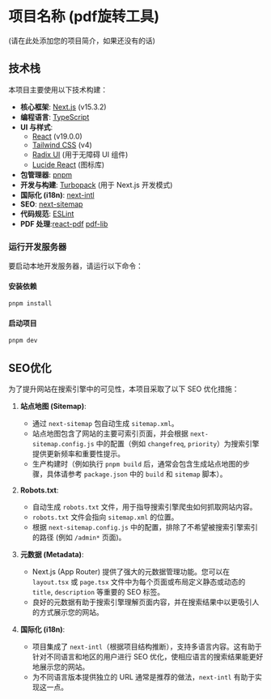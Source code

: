 # 项目名称 (pdf旋转工具)

(请在此处添加您的项目简介，如果还没有的话)

## 技术栈

本项目主要使用以下技术构建：

*   **核心框架**: [Next.js](https://nextjs.org/) (v15.3.2)
*   **编程语言**: [TypeScript](https://www.typescriptlang.org/)
*   **UI 与样式**:
    *   [React](https://react.dev/) (v19.0.0)
    *   [Tailwind CSS](https://tailwindcss.com/) (v4)
    *   [Radix UI](https://www.radix-ui.com/) (用于无障碍 UI 组件)
    *   [Lucide React](https://lucide.dev/) (图标库)
*   **包管理器**: [pnpm](https://pnpm.io/)
*   **开发与构建**: [Turbopack](https://turbo.build/pack) (用于 Next.js 开发模式)
*   **国际化 (i18n)**: [next-intl](https://next-intl-docs.vercel.app/)
*   **SEO**: [next-sitemap](https://github.com/iamvishnusankar/next-sitemap)
*   **代码规范**: [ESLint](https://eslint.org/)
*   **PDF 处理**:[react-pdf](https://react-pdf.org/) [pdf-lib](https://pdf-lib.js.org/)


### 运行开发服务器

要启动本地开发服务器，请运行以下命令：

#### 安装依赖
```bash
pnpm install
```

#### 启动项目
```bash
pnpm dev
 ```

 ## SEO优化
为了提升网站在搜索引擎中的可见性，本项目采取了以下 SEO 优化措施：

1.  **站点地图 (Sitemap)**:
    *   通过 `next-sitemap` 包自动生成 `sitemap.xml`。
    *   站点地图包含了网站的主要可索引页面，并会根据 `next-sitemap.config.js` 中的配置（例如 `changefreq`, `priority`）为搜索引擎提供更新频率和重要性提示。
    *   生产构建时（例如执行 `pnpm build` 后，通常会包含生成站点地图的步骤，具体请参考 `package.json` 中的 `build` 和 `sitemap` 脚本）。

2.  **Robots.txt**:
    *   自动生成 `robots.txt` 文件，用于指导搜索引擎爬虫如何抓取网站内容。
    *   `robots.txt` 文件会指向 `sitemap.xml` 的位置。
    *   根据 `next-sitemap.config.js` 中的配置，排除了不希望被搜索引擎索引的路径 (例如 `/admin*` 页面)。

3.  **元数据 (Metadata)**:
    *   Next.js (App Router) 提供了强大的元数据管理功能。您可以在 `layout.tsx` 或 `page.tsx` 文件中为每个页面或布局定义静态或动态的 `title`, `description` 等重要的 SEO 标签。
    *   良好的元数据有助于搜索引擎理解页面内容，并在搜索结果中以更吸引人的方式展示您的网站。

4.  **国际化 (i18n)**:
    *   项目集成了 `next-intl`（根据项目结构推断），支持多语言内容。这有助于针对不同语言和地区的用户进行 SEO 优化，使相应语言的搜索结果能更好地展示您的网站。
    *   为不同语言版本提供独立的 URL 通常是推荐的做法，`next-intl` 有助于实现这一点。
